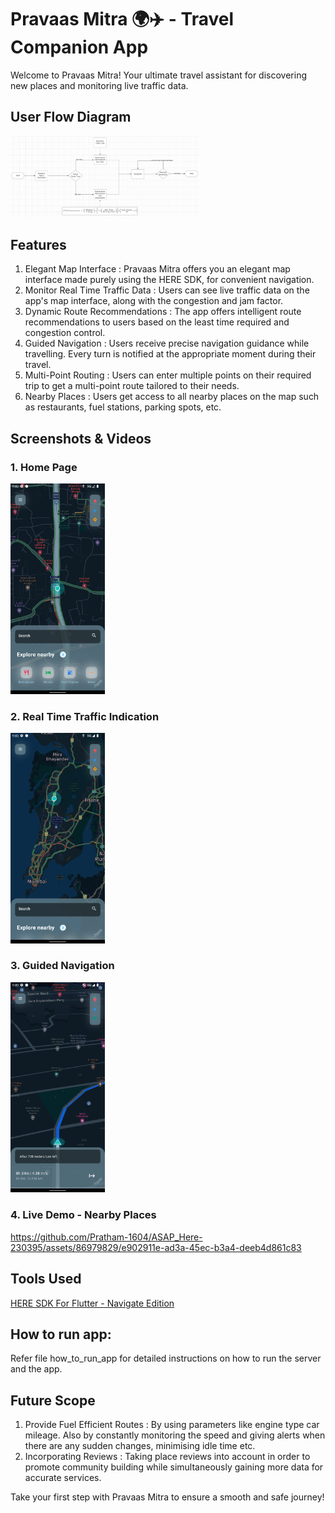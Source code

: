 # Pravaas Mitra 🌍✈️ - Travel Companion App

Welcome to Pravaas Mitra! Your ultimate travel assistant for discovering new places and monitoring live traffic data.

## User Flow Diagram

<img src="https://github.com/Pratham-1604/ASAP_Here-230395/blob/master/assets/img4.jpg" width="60%" height="60%">

## Features
1) Elegant Map Interface : Pravaas Mitra offers you an elegant map interface made purely using the HERE SDK, for convenient navigation.
2) Monitor Real Time Traffic Data : Users can see live traffic data on the app's map interface, along with the congestion and jam factor.
3) Dynamic Route Recommendations : The app offers intelligent route recommendations to users based on the least time required and congestion control.
4) Guided Navigation : Users receive precise navigation guidance while travelling. Every turn is notified at the appropriate moment during their travel.
5) Multi-Point Routing : Users can enter multiple points on their required trip to get a multi-point route tailored to their needs.
6) Nearby Places : Users get access to all nearby places on the map such as restaurants, fuel stations, parking spots, etc.


## Screenshots & Videos

### 1. Home Page
<img src="https://github.com/Pratham-1604/ASAP_Here-230395/blob/master/assets/img1.png" width="30%" height="30%">

### 2. Real Time Traffic Indication
<img src="https://github.com/Pratham-1604/ASAP_Here-230395/blob/master/assets/img3.png" width="30%" height="30%">

### 3. Guided Navigation
<img src="https://github.com/Pratham-1604/ASAP_Here-230395/blob/master/assets/img4.png" width="30%" height="30%">

### 4. Live Demo - Nearby Places

https://github.com/Pratham-1604/ASAP_Here-230395/assets/86979829/e902911e-ad3a-45ec-b3a4-deeb4d861c83



## Tools Used
[HERE SDK For Flutter - Navigate Edition](https://www.here.com/docs/bundle/sdk-for-flutter-navigate-api-reference/page/index.html)

## How to run app:
Refer file how_to_run_app for detailed instructions on how to run the server and the app.
 
## Future Scope
1) Provide Fuel Efficient Routes : By using parameters like engine type car mileage. Also by constantly monitoring the speed and giving alerts when there are any sudden changes, minimising idle time etc.
2) Incorporating Reviews : Taking place reviews into account in order to promote community building while simultaneously gaining more data for accurate services.

Take your first step with Pravaas Mitra to ensure a smooth and safe journey!
